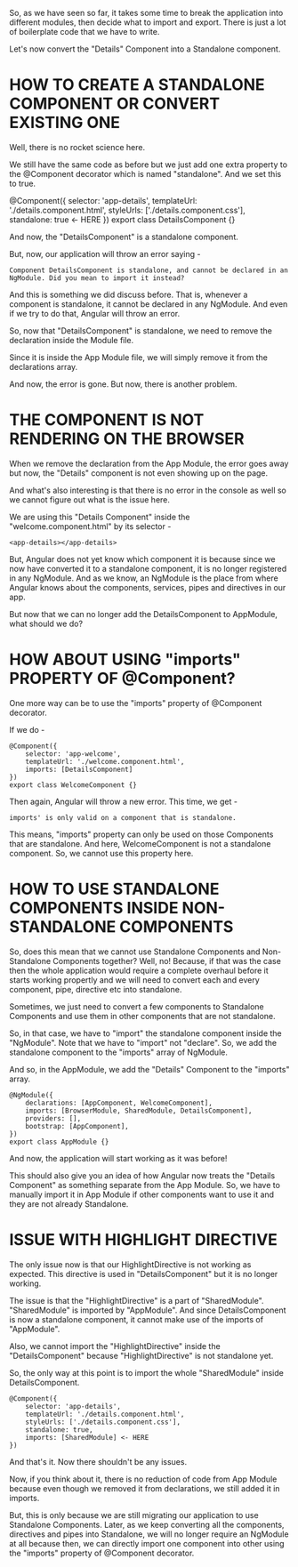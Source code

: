 So, as we have seen so far, it takes some time to break the application into different modules, then decide what to import and export. There is just a lot of boilerplate code that we have to write.

Let's now convert the "Details" Component into a Standalone component.

# HOW TO CREATE A STANDALONE COMPONENT OR CONVERT EXISTING ONE

Well, there is no rocket science here.

We still have the same code as before but we just add one extra property to the @Component decorator which is named "standalone". And we set this to true.

@Component({
  selector: 'app-details',
  templateUrl: './details.component.html',
  styleUrls: ['./details.component.css'],
  standalone: true <- HERE
})
export class DetailsComponent {}

And now, the "DetailsComponent" is a standalone component.

But, now, our application will throw an error saying - 

    Component DetailsComponent is standalone, and cannot be declared in an NgModule. Did you mean to import it instead?

And this is something we did discuss before. That is, whenever a component is standalone, it cannot be declared in any NgModule. And even if we try to do that, Angular will throw an error.

So, now that "DetailsComponent" is standalone, we need to remove the declaration inside the Module file.

Since it is inside the App Module file, we will simply remove it from the declarations array.

And now, the error is gone. But now, there is another problem.

# THE COMPONENT IS NOT RENDERING ON THE BROWSER

When we remove the declaration from the App Module, the error goes away but now, the "Details" component is not even showing up on the page. 

And what's also interesting is that there is no error in the console as well so we cannot figure out what is the issue here.

We are using this "Details Component" inside the "welcome.component.html" by its selector -

    <app-details></app-details>

But, Angular does not yet know which component it is because since we now have converted it to a standalone component, it is no longer registered in any NgModule. And as we know, an NgModule is the place from where Angular knows about the components, services, pipes and directives in our app.

But now that we can no longer add the DetailsComponent to AppModule, what should we do?

# HOW ABOUT USING "imports" PROPERTY OF @Component?

One more way can be to use the "imports" property of @Component decorator. 

If we do - 

    @Component({
        selector: 'app-welcome',
        templateUrl: './welcome.component.html',
        imports: [DetailsComponent]
    })
    export class WelcomeComponent {}

Then again, Angular will throw a new error. This time, we get - 

    imports' is only valid on a component that is standalone.

This means, "imports" property can only be used on those Components that are standalone. And here, WelcomeComponent is not a standalone component. So, we cannot use this property here.

# HOW TO USE STANDALONE COMPONENTS INSIDE NON-STANDALONE COMPONENTS

So, does this mean that we cannot use Standalone Components and Non-Standalone Components together? Well, no! Because, if that was the case then the whole application would require a complete overhaul before it starts working propertly and we will need to convert each and every component, pipe, directive etc into standalone.

Sometimes, we just need to convert a few components to Standalone Components and use them in other components that are not standalone.

So, in that case, we have to "import" the standalone component inside the "NgModule". Note that we have to "import" not "declare". So, we add the standalone component to the "imports" array of NgModule.

And so, in the AppModule, we add the "Details" Component to the "imports" array.

    @NgModule({
        declarations: [AppComponent, WelcomeComponent],
        imports: [BrowserModule, SharedModule, DetailsComponent],
        providers: [],
        bootstrap: [AppComponent],
    })
    export class AppModule {}

And now, the application will start working as it was before!

This should also give you an idea of how Angular now treats the "Details Component" as something separate from the App Module. So, we have to manually import it in App Module if other components want to use it and they are not already Standalone.

# ISSUE WITH HIGHLIGHT DIRECTIVE

The only issue now is that our HighlightDirective is not working as expected. This directive is used in "DetailsComponent" but it is no longer working.

The issue is that the "HighlightDirective" is a part of "SharedModule". "SharedModule" is imported by "AppModule". And since DetailsComponent is now a standalone component, it cannot make use of the imports of "AppModule".

Also, we cannot import the "HighlightDirective" inside the "DetailsComponent" because "HighlightDirective" is not standalone yet. 

So, the only way at this point is to import the whole "SharedModule" inside DetailsComponent. 

    @Component({
        selector: 'app-details',
        templateUrl: './details.component.html',
        styleUrls: ['./details.component.css'],
        standalone: true,
        imports: [SharedModule] <- HERE
    })

And that's it. Now there shouldn't be any issues.

Now, if you think about it, there is no reduction of code from App Module because even though we removed it from declarations, we still added it in imports. 

But, this is only because we are still migrating our application to use Standalone Components. Later, as we keep converting all the components, directives and pipes into Standalone, we will no longer require an NgModule at all because then, we can directly import one component into other using the "imports" property of @Component decorator.


